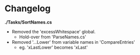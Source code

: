 # Changelog

**./Tasks/SortNames.cs**
* Removed the 'excessWhitespace' global.
	* Hold-over from 'ParseNames.cs'
* Removed '...Lower' from variable names in 'CompareEntries'
	* eg. 'xLastLower' becomes 'xLast'

